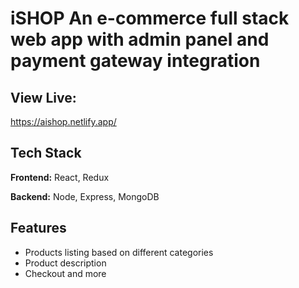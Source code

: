 
# iSHOP An e-commerce full stack web app with admin panel and payment gateway integration

## View Live:

https://aishop.netlify.app/

  
## Tech Stack

**Frontend:** React, Redux

**Backend:** Node, Express, MongoDB

## Features
- Products listing based on different categories
- Product description
- Checkout and more